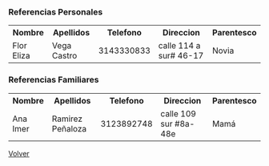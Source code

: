 <html>

<body>



<h3><th>Referencias Personales</h3>
<table>

  <tr>
    <th>Nombre</th>
    <th>Apellidos</th>
    <th>Telefono</th> 
    <th>Direccion</th>
    <th>Parentesco</th>

  </tr>
  <tr>
    <td>Flor Eliza</td>
    <td>Vega Castro</td>
    <td>3143330833</td>
    <td>calle 114 a sur# 46-17</td> 
    <td>Novia</td>
  </tr>
  
</table>
<h3><th>Referencias Familiares</h3>
<table>

  <tr>
    <th>Nombre</th>
    <th>Apellidos</th>
    <th>Telefono</th> 
    <th>Direccion</th>
    <th>Parentesco</th>

  </tr>
  <tr>
    <td>Ana Imer</td>
    <td>Ramirez Peñaloza</td>
    <td>3123892748</td>
    <td>calle 109 sur #8a-48e</td> 
    <td>Mamá</td>
  </tr>
  
</table>

<a href="javascript:history.back(-1);" title="Ir la página anterior">Volver</a>
</html>

